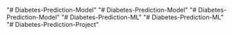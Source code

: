 "# Diabetes-Prediction-Model"
"# Diabetes-Prediction-Model"
"# Diabetes-Prediction-Model" 
"# Diabetes-Prediction-ML" 
"# Diabetes-Prediction-ML" 
"# Diabetes-Prediction-Project" 
